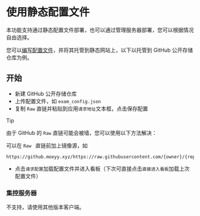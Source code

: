 # 使用静态配置文件

本功能支持通过静态配置文件部署，也可以通过管理服务器部署，您可以根据情况自由选择。

您可以[编写配置文件](../introduction/config-edit.md)，并将其托管到静态网站上，以下以托管到 GitHub 公开存储仓库为例。

## 开始

- 新建 GitHub 公开存储仓库
- 上传配置文件，如 `exam_config.json`
- 复制 `Raw` 直链并粘贴到应用`请求地址`文本框，点击保存配置

> [!tip]
>
> 由于 GitHub 的 `Raw` 直链可能会被墙，您可以使用以下方法解决：
>
> 可以在 `Raw ` 直链前加上镜像源，如
>
> ```
> https://github.moeyy.xyz/https://raw.githubusercontent.com/{owner}/{repo}/refs/heads/main/exam_config.json
> ```

- 点击`请求配置`加载配置文件并进入看板（下次可直接点击`直接进入看板`加载上次配置文件）

### 集控服务器

不支持，请使用其他版本客户端。
